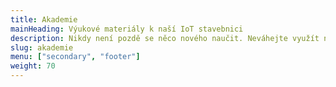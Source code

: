 ```yaml
---
title: Akademie
mainHeading: Výukové materiály k naší IoT stavebnici
description: Nikdy není pozdě se něco nového naučit. Neváhejte využít naše výukové materiály pro rychlejší pochopení světa IoT a naší stavebnice.
slug: akademie
menu: ["secondary", "footer"]
weight: 70
---
```

